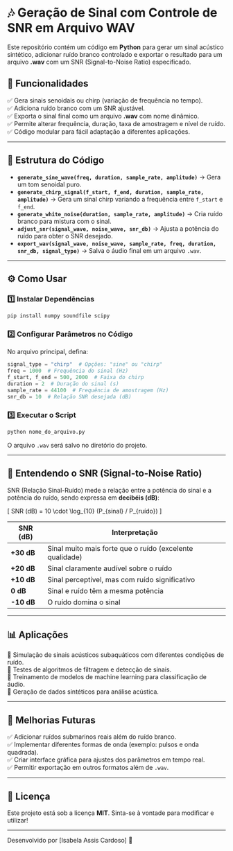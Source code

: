 # 🎶 Geração de Sinal com Controle de SNR em Arquivo WAV

Este repositório contém um código em **Python** para gerar um sinal acústico sintético, adicionar ruído branco controlado e exportar o resultado para um arquivo **.wav** com um SNR (Signal-to-Noise Ratio) especificado.

## 📌 Funcionalidades
✅ Gera sinais senoidais ou chirp (variação de frequência no tempo).  
✅ Adiciona ruído branco com um SNR ajustável.  
✅ Exporta o sinal final como um arquivo **.wav** com nome dinâmico.  
✅ Permite alterar frequência, duração, taxa de amostragem e nível de ruído.  
✅ Código modular para fácil adaptação a diferentes aplicações.

---

## 📂 Estrutura do Código

- **`generate_sine_wave(freq, duration, sample_rate, amplitude)`** → Gera um tom senoidal puro.  
- **`generate_chirp_signal(f_start, f_end, duration, sample_rate, amplitude)`** → Gera um sinal chirp variando a frequência entre `f_start` e `f_end`.  
- **`generate_white_noise(duration, sample_rate, amplitude)`** → Cria ruído branco para mistura com o sinal.  
- **`adjust_snr(signal_wave, noise_wave, snr_db)`** → Ajusta a potência do ruído para obter o SNR desejado.  
- **`export_wav(signal_wave, noise_wave, sample_rate, freq, duration, snr_db, signal_type)`** → Salva o áudio final em um arquivo `.wav`.

---

## ⚙️ Como Usar
### 1️⃣ Instalar Dependências
```bash
pip install numpy soundfile scipy
```
### 2️⃣ Configurar Parâmetros no Código
No arquivo principal, defina:
```python
signal_type = "chirp"  # Opções: "sine" ou "chirp"
freq = 1000  # Frequência do sinal (Hz)
f_start, f_end = 500, 2000  # Faixa do chirp
duration = 2  # Duração do sinal (s)
sample_rate = 44100  # Frequência de amostragem (Hz)
snr_db = 10  # Relação SNR desejada (dB)
```
### 3️⃣ Executar o Script
```bash
python nome_do_arquivo.py
```
O arquivo `.wav` será salvo no diretório do projeto.

---

## 🔬 Entendendo o SNR (Signal-to-Noise Ratio)
SNR (Relação Sinal-Ruído) mede a relação entre a potência do sinal e a potência do ruído, sendo expressa em **decibéis (dB)**:

\[ SNR (dB) = 10 \cdot \log_{10} (P_{sinal} / P_{ruído}) \]

| **SNR (dB)** | **Interpretação** |
|-------------|------------------|
| **+30 dB** | Sinal muito mais forte que o ruído (excelente qualidade) |
| **+20 dB** | Sinal claramente audível sobre o ruído |
| **+10 dB** | Sinal perceptível, mas com ruído significativo |
| **0 dB** | Sinal e ruído têm a mesma potência |
| **-10 dB** | O ruído domina o sinal |

---

## 📊 Aplicações
🔹 Simulação de sinais acústicos subaquáticos com diferentes condições de ruído.  
🔹 Testes de algoritmos de filtragem e detecção de sinais.  
🔹 Treinamento de modelos de machine learning para classificação de áudio.  
🔹 Geração de dados sintéticos para análise acústica.

---

## 🚀 Melhorias Futuras
✅ Adicionar ruídos submarinos reais além do ruído branco.  
✅ Implementar diferentes formas de onda (exemplo: pulsos e onda quadrada).  
✅ Criar interface gráfica para ajustes dos parâmetros em tempo real.  
✅ Permitir exportação em outros formatos além de `.wav`.

---

## 📜 Licença
Este projeto está sob a licença **MIT**. Sinta-se à vontade para modificar e utilizar!  

---

Desenvolvido por [Isabela Assis Cardoso] 🚀


